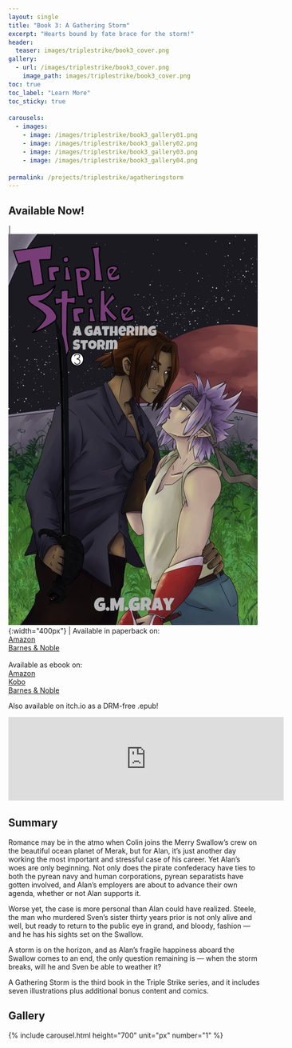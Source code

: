 ```yaml
---
layout: single
title: "Book 3: A Gathering Storm"
excerpt: "Hearts bound by fate brace for the storm!"
header:
  teaser: images/triplestrike/book3_cover.png
gallery:
  - url: /images/triplestrike/book3_cover.png
    image_path: images/triplestrike/book3_cover.png
toc: true
toc_label: "Learn More"
toc_sticky: true

carousels:
  - images:
    - image: /images/triplestrike/book3_gallery01.png
    - image: /images/triplestrike/book3_gallery02.png
    - image: /images/triplestrike/book3_gallery03.png
    - image: /images/triplestrike/book3_gallery04.png

permalink: /projects/triplestrike/agatheringstorm
---
```


## Available Now!

| ![Triple Strike: A Gathering Storm ](/images/triplestrike/book3_cover.png "Triple Strike: A Gathering Storm"){:width="400px"} | Available in paperback on: <br> [Amazon](https://www.amazon.com/dp/B0CNQ1WZ9V) <br> [Barnes & Noble](https://www.barnesandnoble.com/w/book/1144409459) <br><br> Available as ebook on: <br> [Amazon](https://www.amazon.com/dp/B0CNPP9ZSS) <br> [Kobo](https://www.kobo.com/us/en/ebook/triple-strike-a-gathering-storm) <br> [Barnes & Noble](https://www.barnesandnoble.com/w/triple-strike-g-m-gray/1143362093) <br>
 

Also available on itch.io as a DRM-free .epub!
<iframe frameborder="0" src="https://itch.io/embed/2380431?link_color=8A528A" width="552" height="167"><a href="https://akula-games.itch.io/triple-strike-a-gathering-storm">Triple Strike: A Gathering Storm by Akula Games</a></iframe>

## Summary

Romance may be in the atmo when Colin joins the Merry Swallow’s crew on the beautiful ocean planet of Merak, but for Alan, it’s just another day working the most important and stressful case of his career. Yet Alan’s woes are only beginning. Not only does the pirate confederacy have ties to both the pyrean navy and human corporations, pyrean separatists have gotten involved, and Alan’s employers are about to advance their own agenda, whether or not Alan supports it.

Worse yet, the case is more personal than Alan could have realized. Steele, the man who murdered Sven’s sister thirty years prior is not only alive and well, but ready to return to the public eye in grand, and bloody, fashion — and he has his sights set on the Swallow.

A storm is on the horizon, and as Alan’s fragile happiness aboard the Swallow comes to an end, the only question remaining is — when the storm breaks, will he and Sven be able to weather it?

A Gathering Storm is the third book in the Triple Strike series, and it includes seven illustrations plus additional bonus content and comics.

## Gallery

  {% include carousel.html height="700" unit="px" number="1" %}
